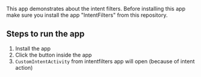 This app demonstrates about the intent filters. Before installing this app make sure you install the app "IntentFilters" from this repository.

Steps to run the app
--------------------

1. Install the app
2. Click the button inside the app
3. `CustomIntentActivity` from intentfilters app will open (because of intent action)
